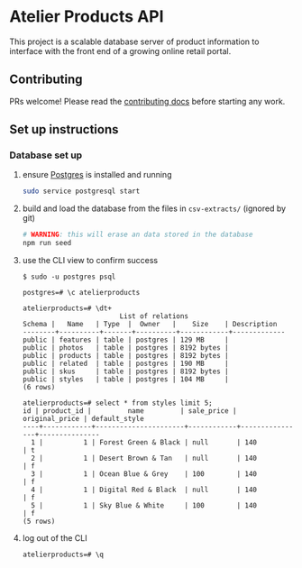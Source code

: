 # Atelier Products API

This project is a scalable database server of product information to interface with the front end of a growing online retail portal.

## Contributing

PRs welcome! Please read the [contributing docs](CONTRIBUTING.md) before starting any work.

## Set up instructions

### Database set up

1. ensure [Postgres](https://docs.microsoft.com/en-us/windows/wsl/tutorials/wsl-database#install-postgresql) is installed and running

    ```bash
    sudo service postgresql start
    ```

1. build and load the database from the files in `csv-extracts/` (ignored by git)

    ```bash
    # WARNING: this will erase an data stored in the database
    npm run seed
    ```

1. use the CLI view to confirm success

    ```
    $ sudo -u postgres psql

    postgres=# \c atelierproducts

    atelierproducts=# \dt+
                            List of relations
    Schema |   Name   | Type  |  Owner   |    Size    | Description
    --------+----------+-------+----------+------------+-------------
    public | features | table | postgres | 129 MB     |
    public | photos   | table | postgres | 8192 bytes |
    public | products | table | postgres | 8192 bytes |
    public | related  | table | postgres | 190 MB     |
    public | skus     | table | postgres | 8192 bytes |
    public | styles   | table | postgres | 104 MB     |
    (6 rows)

    atelierproducts=# select * from styles limit 5;
    id | product_id |         name         | sale_price | original_price | default_style
    ----+------------+----------------------+------------+----------------+---------------
      1 |          1 | Forest Green & Black | null       | 140            | t
      2 |          1 | Desert Brown & Tan   | null       | 140            | f
      3 |          1 | Ocean Blue & Grey    | 100        | 140            | f
      4 |          1 | Digital Red & Black  | null       | 140            | f
      5 |          1 | Sky Blue & White     | 100        | 140            | f
    (5 rows)
    ```

1. log out of the CLI

    ```
    atelierproducts=# \q
    ```
